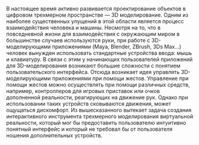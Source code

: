 В настоящее время активно развивается проектирование объектов в цифровом трехмерном пространстве — 3D моделирование. Одним из наиболее существенных упущений в этой области является процесс взаимодействия человека и машины. Несмотря на то, что в повседневной жизни для взаимодействия с окружающим миром в большинстве случаев используются руки, при работе с 3D-моделирующими приложениями (Maya, Blender, ZBrush, 3Ds Max...) человек вынужден использовать стандартные устройства ввода: мышь и клавиатуру. В связи с этим у начинающих пользователей приложений для 3D-моделирования возникают большие сложности с понятием пользовательского интерфейса. Отсюда возникает идея управлять  3D-моделирующими приложениями при помощи жестов.
 Управление при помощи жестов можно осуществлять при помощи различных средств, например, контроллеров для игровых приставок или очков дополненной реальности, реагирующих на движение рук. Однако при использовании таких устройств сковываются движения, может ощущаться дискомфорт.
 Из вышесказанного вытекает задача создания интерактивного инструмента трехмерного моделирования виртуальной реальности, который мог бы предоставить пользователю интуитивно понятный интерфейс и который не требовал бы от пользователя ношения дополнительных устройств.
